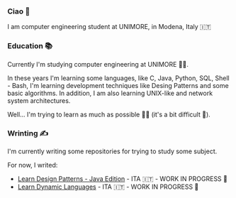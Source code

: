 ### Ciao 👋

I am computer engineering student at UNIMORE, in Modena, Italy 🇮🇹

### Education 📚

Currently I'm studying computer engineering at UNIMORE 👨‍💻.

In these years I'm learning some languages, like C, Java, Python, SQL, Shell - Bash, I'm learning development techniques like Desing Patterns and some basic algorithms. In addition, I am also learning UNIX-like and network system architectures.

Well... I'm trying to learn as much as possible 👨‍🎓 (it's a bit difficult 🤫).

### Wrinting ✍

I'm currently writing some repositories for trying to study some subject.

For now, I writed:

- [Learn Design Patterns - Java Edition](https://github.com/luigimalaguti/LearnDesignPatterns-JavaEdition) - ITA 🇮🇹 - WORK IN PROGRESS 🚧
- [Learn Dynamic Languages](https://github.com/luigimalaguti/LearnDynamicLanguages) - ITA 🇮🇹 - WORK IN PROGRESS 🚧
